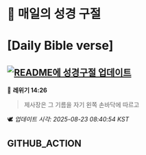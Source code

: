 # 🙏 매일의 성경 구절
# [Daily Bible verse]
## [![README에 성경구절 업데이트](https://github.com/DONGSUKA/first_test/actions/workflows/update-readme-bible.yml/badge.svg)](https://github.com/DONGSUKA/first_test/actions/workflows/update-readme-bible.yml)
<!-- START_BIBLE_VERSE -->
📖 **레위기 14:26**
> 제사장은 그 기름을 자기 왼쪽 손바닥에 따르고

🕊️ _업데이트 시각: 2025-08-23 08:40:54 KST_
  <!-- END_BIBLE_VERSE -->
## GITHUB_ACTION
